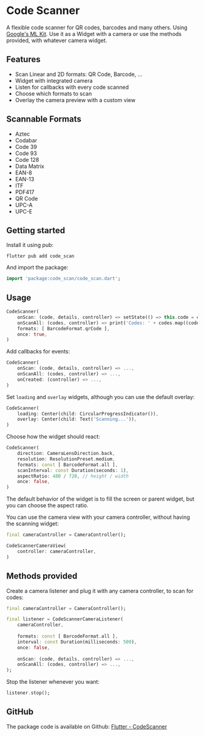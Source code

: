 # Code Scanner

A flexible code scanner for QR codes, barcodes and many others. Using [Google's ML Kit](https://developers.google.com/ml-kit/vision/barcode-scanning). Use it as a Widget with a camera or use the methods provided, with whatever camera widget.

## Features

* Scan Linear and 2D formats: QR Code, Barcode, ...
* Widget with integrated camera
* Listen for callbacks with every code scanned
* Choose which formats to scan
* Overlay the camera preview with a custom view

## Scannable Formats

* Aztec
* Codabar
* Code 39
* Code 93
* Code 128
* Data Matrix
* EAN-8
* EAN-13
* ITF
* PDF417
* QR Code
* UPC-A
* UPC-E

## Getting started

Install it using pub:
```
flutter pub add code_scan
```

And import the package:
```dart
import 'package:code_scan/code_scan.dart';
```

## Usage

```dart
CodeScanner(
    onScan: (code, details, controller) => setState(() => this.code = code),
    onScanAll: (codes, controller) => print('Codes: ' + codes.map((code) => code.rawValue).toString()),
    formats: [ BarcodeFormat.qrCode ],
    once: true,
)
``` 

Add callbacks for events:
```dart
CodeScanner(
    onScan: (code, details, controller) => ...,
    onScanAll: (codes, controller) => ...,
    onCreated: (controller) => ...,
)
```

Set `loading` and `overlay` widgets, although you can use the default overlay:
```dart
CodeScanner(
    loading: Center(child: CircularProgressIndicator()),
    overlay: Center(child: Text('Scanning...')),
)
```

Choose how the widget should react:
```dart
CodeScanner(
    direction: CameraLensDirection.back,
    resolution: ResolutionPreset.medium,
    formats: const [ BarcodeFormat.all ],
    scanInterval: const Duration(seconds: 1),
    aspectRatio: 480 / 720, // height / width
    once: false,
)
```

The default behavior of the widget is to fill the screen or parent widget, but you can choose the aspect ratio.

You can use the camera view with your camera controller, without having the scanning widget:
```dart
final cameraController = CameraController();

CodeScannerCameraView(
    controller: cameraController,
)
```

## Methods provided

Create a camera listener and plug it with any camera controller, to scan for codes:
```dart
final cameraController = CameraController();

final listener = CodeScannerCameraListener(
    cameraController,
    
    formats: const [ BarcodeFormat.all ],
    interval: const Duration(milliseconds: 500),
    once: false,
    
    onScan: (code, details, controller) => ...,
    onScanAll: (codes, controller) => ...,
);
```

Stop the listener whenever you want:
```dart
listener.stop();
```

## GitHub

The package code is available on Github: [Flutter - CodeScanner](https://github.com/DrafaKiller/CodeScanner-flutter)
